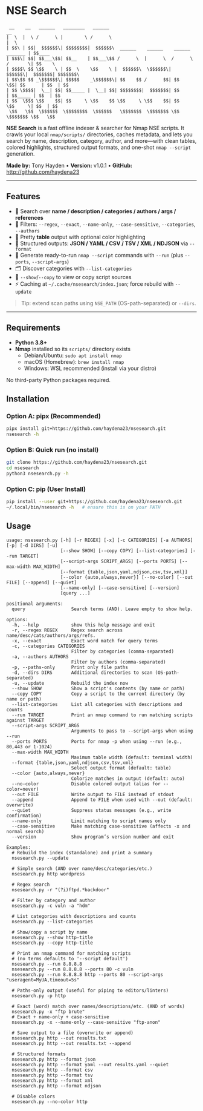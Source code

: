 # NSE Search

```
 __    __   ______   ________   ______                                           __       
|  \  |  \ /      \ |        \ /      \                                         |  \      
| $$\ | $$|  $$$$$$\| $$$$$$$$|  $$$$$$\  ______    ______    ______    _______ | $$____  
| $$$\| $$| $$___\$$| $$__    | $$___\$$ /      \  |      \  /      \  /       \| $$    \ 
| $$$$\ $$ \$$    \ | $$  \    \$$    \ |  $$$$$$\  \$$$$$$\|  $$$$$$\|  $$$$$$$| $$$$$$$\
| $$\$$ $$ _\$$$$$$\| $$$$$    _\$$$$$$\| $$    $$ /      $$| $$   \$$| $$      | $$  | $$
| $$ \$$$$|  \__| $$| $$_____ |  \__| $$| $$$$$$$$|  $$$$$$$| $$      | $$_____ | $$  | $$
| $$  \$$$ \$$    $$| $$     \ \$$    $$ \$$     \ \$$    $$| $$       \$$     \| $$  | $$
 \$$   \$$  \$$$$$$  \$$$$$$$$  \$$$$$$   \$$$$$$$  \$$$$$$$ \$$        \$$$$$$$ \$$   \$$
 ```


**NSE Search** is a fast offline indexer & searcher for Nmap NSE scripts. It crawls your local `nmap/scripts/` directories, caches metadata, and lets you search by name, description, category, author, and more—with clean tables, colored highlights, structured output formats, and one-shot `nmap --script` generation.

**Made by:** Tony Hayden • **Version:** v1.0.1 • **GitHub:** <http://github.com/haydena23>

---

## Features

- 🔎 Search over **name / description / categories / authors / args / references**
- 🎯 Filters: `--regex`, `--exact`, `--name-only`, `--case-sensitive`, `--categories`, `--authors`
- 🎨 Pretty **table** output with optional color highlighting
- 🧰 Structured outputs: **JSON / YAML / CSV / TSV / XML / NDJSON** via `--format`
- 🚀 Generate ready-to-run `nmap --script` commands with `--run` (plus `--ports`, `--script-args`)
- 🗂️ Discover categories with `--list-categories`
- 📜 `--show`/`--copy` to view or copy script sources
- ⚡ Caching at `~/.cache/nsesearch/index.json`; force rebuild with `--update`

> Tip: extend scan paths using `NSE_PATH` (OS-path-separated) or `--dirs`.

---

## Requirements

- **Python 3.8+**
- **Nmap** installed so its `scripts/` directory exists
  - Debian/Ubuntu: `sudo apt install nmap`
  - macOS (Homebrew): `brew install nmap`
  - Windows: WSL recommended (install via your distro)

No third-party Python packages required.


## Installation
### Option A: pipx (Recommended)
```bash
pipx install git+https://github.com/haydena23/nsesearch.git
nsesearch -h
```

### Option B: Quick run (no install)
```bash
git clone https://github.com/haydena23/nsesearch.git
cd nsesearch
python3 nsesearch.py -h
```

### Option C: pip (User Install)
```bash
pip install --user git+https://github.com/haydena23/nsesearch.git
~/.local/bin/nsesearch -h   # ensure this is on your PATH
```

## Usage
```
usage: nsesearch.py [-h] [-r REGEX] [-x] [-c CATEGORIES] [-a AUTHORS] [-p] [-d DIRS] [-u]
                    [--show SHOW] [--copy COPY] [--list-categories] [--run TARGET]
                    [--script-args SCRIPT_ARGS] [--ports PORTS] [--max-width MAX_WIDTH]
                    [--format {table,json,yaml,ndjson,csv,tsv,xml}]
                    [--color {auto,always,never}] [--no-color] [--out FILE] [--append] [--quiet]
                    [--name-only] [--case-sensitive] [--version]
                    [query ...]

positional arguments:
  query                 Search terms (AND). Leave empty to show help.

options:
  -h, --help            show this help message and exit
  -r, --regex REGEX     Regex search across name/desc/cats/authors/args/refs.
  -x, --exact           Exact word match for query terms
  -c, --categories CATEGORIES
                        Filter by categories (comma-separated)
  -a, --authors AUTHORS
                        Filter by authors (comma-separated)
  -p, --paths-only      Print only file paths
  -d, --dirs DIRS       Additional directories to scan (OS-path-separated)
  -u, --update          Rebuild the index now
  --show SHOW           Show a script's contents (by name or path)
  --copy COPY           Copy a script to the current directory (by name or path)
  --list-categories     List all categories with descriptions and counts
  --run TARGET          Print an nmap command to run matching scripts against TARGET
  --script-args SCRIPT_ARGS
                        Arguments to pass to --script-args when using --run
  --ports PORTS         Ports for nmap -p when using --run (e.g., 80,443 or 1-1024)
  --max-width MAX_WIDTH
                        Maximum table width (default: terminal width)
  --format {table,json,yaml,ndjson,csv,tsv,xml}
                        Select output format (default: table)
  --color {auto,always,never}
                        Colorize matches in output (default: auto)
  --no-color            Disable colored output (alias for --color=never)
  --out FILE            Write output to FILE instead of stdout
  --append              Append to FILE when used with --out (default: overwrite)
  --quiet               Suppress status messages (e.g., write confirmation)
  --name-only           Limit matching to script names only
  --case-sensitive      Make matching case-sensitive (affects -x and normal search)
  --version             Show program’s version number and exit

Examples:
  # Rebuild the index (standalone) and print a summary
  nsesearch.py --update

  # Simple search (AND over name/desc/categories/etc.)
  nsesearch.py http wordpress

  # Regex search
  nsesearch.py -r "(?i)ftpd.*backdoor"

  # Filter by category and author
  nsesearch.py -c vuln -a "hdm"

  # List categories with descriptions and counts
  nsesearch.py --list-categories

  # Show/copy a script by name
  nsesearch.py --show http-title
  nsesearch.py --copy http-title

  # Print an nmap command for matching scripts
  # (no terms defaults to '--script default')
  nsesearch.py --run 8.8.8.8
  nsesearch.py --run 8.8.8.8 --ports 80 -c vuln
  nsesearch.py --run 8.8.8.8 http --ports 80 --script-args "useragent=MyUA,timeout=5s"

  # Paths-only output (useful for piping to editors/linters)
  nsesearch.py -p http

  # Exact (word) match over names/descriptions/etc. (AND of words)
  nsesearch.py -x "ftp brute"
  # Exact + name-only + case-sensitive
  nsesearch.py -x --name-only --case-sensitive "ftp-anon"

  # Save output to a file (overwrite or append)
  nsesearch.py http --out results.txt
  nsesearch.py http --out results.txt --append

  # Structured formats
  nsesearch.py http --format json
  nsesearch.py http --format yaml --out results.yaml --quiet
  nsesearch.py http --format csv
  nsesearch.py http --format tsv
  nsesearch.py http --format xml
  nsesearch.py http --format ndjson

  # Disable colors
  nsesearch.py --no-color http

```